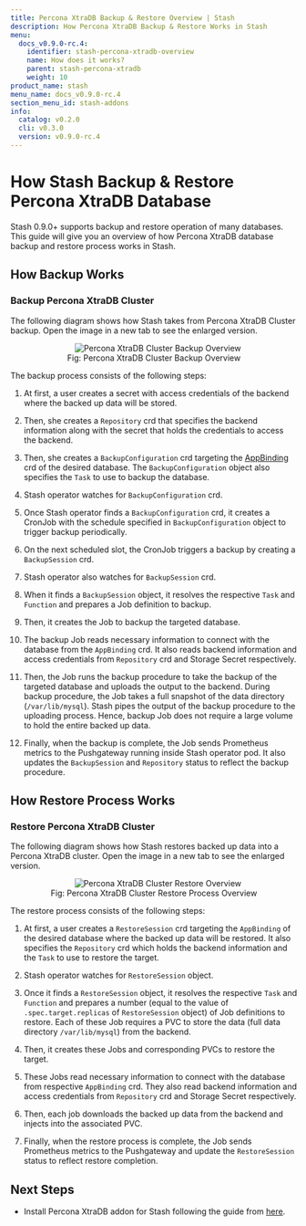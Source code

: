 ```yaml
---
title: Percona XtraDB Backup & Restore Overview | Stash
description: How Percona XtraDB Backup & Restore Works in Stash
menu:
  docs_v0.9.0-rc.4:
    identifier: stash-percona-xtradb-overview
    name: How does it works?
    parent: stash-percona-xtradb
    weight: 10
product_name: stash
menu_name: docs_v0.9.0-rc.4
section_menu_id: stash-addons
info:
  catalog: v0.2.0
  cli: v0.3.0
  version: v0.9.0-rc.4
---
```


# How Stash Backup & Restore Percona XtraDB Database

Stash 0.9.0+ supports backup and restore operation of many databases. This guide will give you an overview of how Percona XtraDB database backup and restore process works in Stash.

## How Backup Works

### Backup Percona XtraDB Cluster

The following diagram shows how Stash takes from Percona XtraDB Cluster backup. Open the image in a new tab to see the enlarged version.

<figure align="center">
  <img alt="Percona XtraDB Cluster Backup Overview" src="/docs/v0.9.0-rc.4/images/addons/percona-xtradb/backup_overview.svg">
  <figcaption align="center">Fig: Percona XtraDB Cluster Backup Overview</figcaption>
</figure>

The backup process consists of the following steps:

1. At first, a user creates a secret with access credentials of the backend where the backed up data will be stored.

2. Then, she creates a `Repository` crd that specifies the backend information along with the secret that holds the credentials to access the backend.

3. Then, she creates a `BackupConfiguration` crd targeting the [AppBinding](/docs/v0.9.0-rc.4/concepts/crds/appbinding) crd of the desired database. The `BackupConfiguration` object also specifies the `Task` to use to backup the database.

4. Stash operator watches for `BackupConfiguration` crd.

5. Once Stash operator finds a `BackupConfiguration` crd, it creates a CronJob with the schedule specified in `BackupConfiguration` object to trigger backup periodically.

6. On the next scheduled slot, the CronJob triggers a backup by creating a `BackupSession` crd.

7. Stash operator also watches for `BackupSession` crd.

8. When it finds a `BackupSession` object, it resolves the respective `Task` and `Function` and prepares a Job definition to backup.

9. Then, it creates the Job to backup the targeted database.

10. The backup Job reads necessary information to connect with the database from the `AppBinding` crd. It also reads backend information and access credentials from `Repository` crd and Storage Secret respectively.

11. Then, the Job runs the backup procedure to take the backup of the targeted database and uploads the output to the backend. During backup procedure, the Job takes a full snapshot of the data directory (`/var/lib/mysql`). Stash pipes the output of the backup procedure to the uploading process. Hence, backup Job does not require a large volume to hold the entire backed up data.

12. Finally, when the backup is complete, the Job sends Prometheus metrics to the Pushgateway running inside Stash operator pod. It also updates the `BackupSession` and `Repository` status to reflect the backup procedure.

## How Restore Process Works

### Restore Percona XtraDB Cluster

The following diagram shows how Stash restores backed up data into a Percona XtraDB cluster. Open the image in a new tab to see the enlarged version.

<figure align="center">
  <img alt="Percona XtraDB Cluster Restore Overview" src="/docs/v0.9.0-rc.4/images/addons/percona-xtradb/restore_overview.svg">
  <figcaption align="center">Fig: Percona XtraDB Cluster Restore Process Overview</figcaption>
</figure>

The restore process consists of the following steps:

1. At first, a user creates a `RestoreSession` crd targeting the `AppBinding` of the desired database where the backed up data will be restored. It also specifies the `Repository` crd which holds the backend information and the `Task` to use to restore the target.

2. Stash operator watches for `RestoreSession` object.

3. Once it finds a `RestoreSession` object, it resolves the respective `Task` and `Function` and prepares a number (equal to the value of `.spec.target.replicas` of `RestoreSession` object) of Job definitions to restore. Each of these Job requires a PVC to store the data (full data directory `/var/lib/mysql`) from the backend.

4. Then, it creates these Jobs and corresponding PVCs to restore the target.

5. These Jobs read necessary information to connect with the database from respective `AppBinding` crd. They also read backend information and access credentials from `Repository` crd and Storage Secret respectively.

6. Then, each job downloads the backed up data from the backend and injects into the associated PVC.

7. Finally, when the restore process is complete, the Job sends Prometheus metrics to the Pushgateway and update the `RestoreSession` status to reflect restore completion.

## Next Steps

- Install Percona XtraDB addon for Stash following the guide from [here](/docs/v0.9.0-rc.4/addons/percona-xtradb/setup/install).
